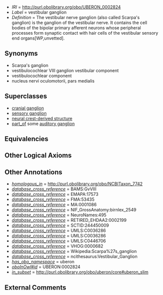  * *IRI* = http://purl.obolibrary.org/obo/UBERON_0002824
 * *Label* = vestibular ganglion
 * *Definition* = The vestibular nerve ganglion (also called Scarpa's ganglion) is the ganglion of the vestibular nerve. It contains the cell bodies of the bipolar primary afferent neurons whose peripheral processes form synaptic contact with hair cells of the vestibular sensory end organs[WP,unvetted].

## Synonyms

 * Scarpa's ganglion
 * vestibulocochlear VIII ganglion vestibular component
 * vestibulocochlear component
 * nucleus nervi oculomotorii, pars medialis

## Superclasses

 * [cranial ganglion](../../UBERON/14/UBERON_0001714.md)
 * [sensory ganglion](../../UBERON/00/UBERON_0001800.md)
 * [neural crest-derived structure](../../UBERON/13/UBERON_0010313.md)
 * [part_of](../../BFO/50/BFO_0000050.md) some [auditory ganglion](../../UBERON/27/UBERON_0002827.md)

## Equivalencies


## Other Logical Axioms


## Other Annotations

 * *[homologous_in](../../core#homologous/in/core#homologous_in.md)* = http://purl.obolibrary.org/obo/NCBITaxon_7742
 * *[database_cross_reference](../../ef/oboInOwl#hasDbXref.md)* = BAMS:GvVIII
 * *[database_cross_reference](../../ef/oboInOwl#hasDbXref.md)* = EMAPA:17573
 * *[database_cross_reference](../../ef/oboInOwl#hasDbXref.md)* = FMA:53435
 * *[database_cross_reference](../../ef/oboInOwl#hasDbXref.md)* = MA:0001086
 * *[database_cross_reference](../../ef/oboInOwl#hasDbXref.md)* = NIF_GrossAnatomy:birnlex_2549
 * *[database_cross_reference](../../ef/oboInOwl#hasDbXref.md)* = NeuroNames:495
 * *[database_cross_reference](../../ef/oboInOwl#hasDbXref.md)* = RETIRED_EHDAA2:0002199
 * *[database_cross_reference](../../ef/oboInOwl#hasDbXref.md)* = SCTID:244450009
 * *[database_cross_reference](../../ef/oboInOwl#hasDbXref.md)* = UMLS:C0036286
 * *[database_cross_reference](../../ef/oboInOwl#hasDbXref.md)* = UMLS:C0036286
 * *[database_cross_reference](../../ef/oboInOwl#hasDbXref.md)* = UMLS:C0446706
 * *[database_cross_reference](../../ef/oboInOwl#hasDbXref.md)* = VHOG:0000682
 * *[database_cross_reference](../../ef/oboInOwl#hasDbXref.md)* = Wikipedia:Scarpa%27s_ganglion
 * *[database_cross_reference](../../ef/oboInOwl#hasDbXref.md)* = ncithesaurus:Vestibular_Ganglion
 * *[has_obo_namespace](../../ce/oboInOwl#hasOBONamespace.md)* = uberon
 * *[oboInOwl#id](../../id/oboInOwl#id.md)* = UBERON:0002824
 * *[in_subset](../../et/oboInOwl#inSubset.md)* = http://purl.obolibrary.org/obo/uberon/core#uberon_slim

## External Comments

